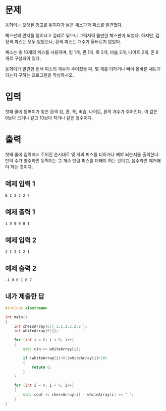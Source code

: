 문제
============
동혁이는 오래된 창고를 뒤지다가 낡은 체스판과 피스를 발견했다.

체스판의 먼지를 털어내고 걸레로 닦으니 그럭저럭 쓸만한 체스판이 되었다. 하지만, 검정색 피스는 모두 있었으나, 흰색 피스는 개수가 올바르지 않았다.

체스는 총 16개의 피스를 사용하며, 킹 1개, 퀸 1개, 룩 2개, 비숍 2개, 나이트 2개, 폰 8개로 구성되어 있다.

동혁이가 발견한 흰색 피스의 개수가 주어졌을 때, 몇 개를 더하거나 빼야 올바른 세트가 되는지 구하는 프로그램을 작성하시오.

입력
=============
첫째 줄에 동혁이가 찾은 흰색 킹, 퀸, 룩, 비숍, 나이트, 폰의 개수가 주어진다. 이 값은 0보다 크거나 같고 10보다 작거나 같은 정수이다.

출력
==============
첫째 줄에 입력에서 주어진 순서대로 몇 개의 피스를 더하거나 빼야 되는지를 출력한다. 만약 수가 양수라면 동혁이는 그 개수 만큼 피스를 더해야 하는 것이고, 음수라면 제거해야 하는 것이다.

예제 입력 1 
------------
```
0 1 2 2 2 7
```
예제 출력 1 
-----------
```
1 0 0 0 0 1
```
예제 입력 2 
------------
```
2 1 2 1 2 1
```
예제 출력 2 
-------------
```
-1 0 0 1 0 7
```

내가 제출한 답
------------
```cpp
#include <iostream>

int main()
{
	int chessArray[6]{ 1,1,2,2,2,8 };
	int whiteArray[6]{};

	for (int i = 0; i < 6; i++)
	{
		std::cin >> whiteArray[i];

		if (whiteArray[i]<0||whiteArray[i]>10)
		{
			return 0;
		}
	}

	for (int i = 0; i < 6; i++)
	{
		std::cout << chessArray[i] - whiteArray[i] << " ";
	}
}
```

